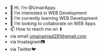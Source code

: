 - 👋 Hi, I’m @UmairApps
- 👀 I’m interested in WEB Development 
- 🌱 I’m currently learning WEB Development 
- 💞️ I’m looking to collaborate on WEB Apps
- 📫 How to reach me on ⬇
- via email umairamjad291@gmail.com
- via Insatagram📷
- via Twitter🐦

<!---
UmairApps/UmairApps is a ✨ special ✨ repository because its `README.md` (this file) appears on your GitHub profile.
You can click the Preview link to take a look at your changes.
--->
